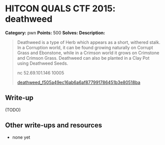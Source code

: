 # HITCON QUALS CTF 2015: deathweed

**Category:** pwn
**Points:** 500
**Solves:** 
**Description:**

> Deathweed is a type of Herb which appears as a short, withered stalk. In a Corruption world, it can be found growing naturally on Corrupt Grass and Ebonstone, while in a Crimson world it grows on Crimstone and Crimson Grass. Deathweed can also be planted in a Clay Pot using Deathweed Seeds.
> 
> nc 52.69.101.146 10005
> 
> [deathweed_f505a49ec16ab6a6af877991786451b3e80518ba](deathweed_f505a49ec16ab6a6af877991786451b3e80518ba)


## Write-up

(TODO)

## Other write-ups and resources

* none yet
